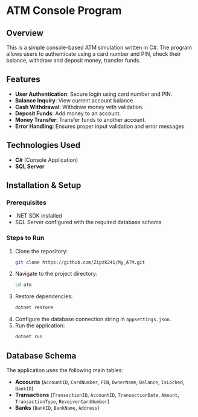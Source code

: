 # ATM Console Program

## Overview
This is a simple console-based ATM simulation written in C#. The program allows users to authenticate using a card number and PIN, check their balance, withdraw and deposit money, transfer funds.

## Features
- **User Authentication**: Secure login using card number and PIN.
- **Balance Inquiry**: View current account balance.
- **Cash Withdrawal**: Withdraw money with validation.
- **Deposit Funds**: Add money to an account.
- **Money Transfer**: Transfer funds to another account.
- **Error Handling**: Ensures proper input validation and error messages.

## Technologies Used
- **C#** (Console Application)
- **SQL Server**

## Installation & Setup
### Prerequisites
- .NET SDK installed
- SQL Server configured with the required database schema

### Steps to Run
1. Clone the repository:
   ```sh
   git clone https://github.com/Zipzk241/My_ATM.git
   ```
2. Navigate to the project directory:
   ```sh
   cd atm
   ```
3. Restore dependencies:
   ```sh
   dotnet restore
   ```
4. Configure the database connection string in `appsettings.json`.
5. Run the application:
   ```sh
   dotnet run
   ```

## Database Schema
The application uses the following main tables:
- **Accounts** (`AccountID`, `CardNumber`, `PIN`, `OwnerName`, `Balance`, `IsLocked`, `BankID`)
- **Transactions** (`TransactionID`, `AccountID`, `TransactionDate`, `Amount`, `TransactionType`, `ReveiverCardNumber`)
- **Banks** (`BankID`, `BankName`, `Address`)